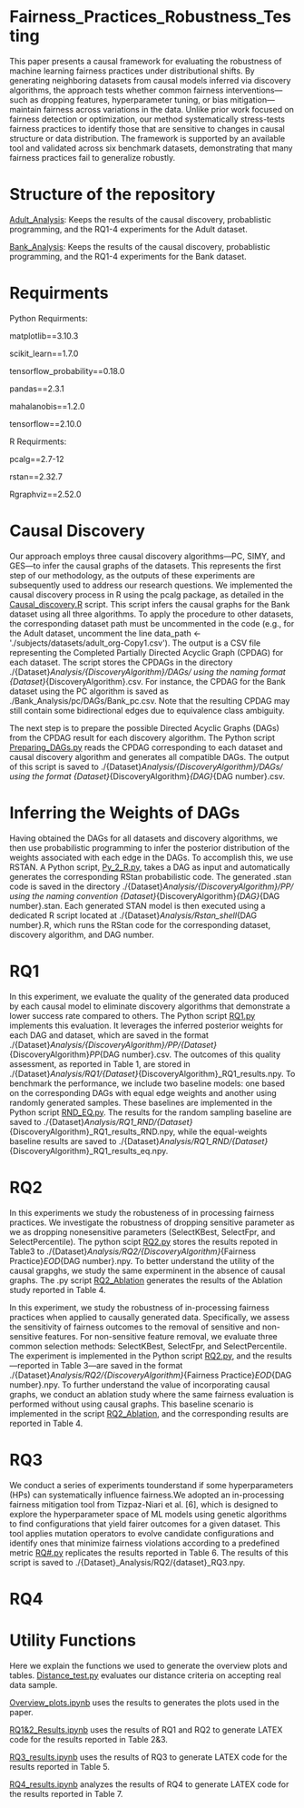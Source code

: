 # Fairness_Practices_Robustness_Testing

This paper presents a causal framework for evaluating the robustness of machine learning fairness practices under distributional shifts. By generating neighboring datasets from causal models inferred via discovery algorithms, the approach tests whether common fairness interventions—such as dropping features, hyperparameter tuning, or bias mitigation—maintain fairness across variations in the data. Unlike prior work focused on fairness detection or optimization, our method systematically stress-tests fairness practices to identify those that are sensitive to changes in causal structure or data distribution. The framework is supported by an available tool and validated across six benchmark datasets, demonstrating that many fairness practices fail to generalize robustly.

# Structure of the repository

[Adult_Analysis](https://github.com/armanunix/Fairness_Practices_Robustness_Testing/tree/main/Adult_Analysis): Keeps the results of the causal discovery, probablistic programming, and the RQ1-4 experiments for the Adult dataset.

[Bank_Analysis](https://github.com/armanunix/Fairness_Practices_Robustness_Testing/tree/main/Bank_Analysis): Keeps the results of the causal discovery, probablistic programming, and the RQ1-4 experiments for the Bank dataset.
# Requirments
Python Requirments:

matplotlib==3.10.3

scikit_learn==1.7.0

tensorflow_probability==0.18.0

pandas==2.3.1

mahalanobis==1.2.0

tensorflow==2.10.0

R Requirments:

pcalg==2.7-12

rstan==2.32.7

Rgraphviz==2.52.0

#  Causal Discovery

Our approach employs three causal discovery algorithms—PC, SIMY, and GES—to infer the causal graphs of the datasets. This represents the first step of our methodology, as the outputs of these experiments are subsequently used to address our research questions. We implemented the causal discovery process in R using the pcalg package, as detailed in the [Causal_discovery.R](https://github.com/armanunix/Fairness_Practices_Robustness_Testing/blob/main/Causal_Discovery.R) script. This script infers the causal graphs for the Bank dataset using all three algorithms. To apply the procedure to other datasets, the corresponding dataset path must be uncommented in the code (e.g., for the Adult dataset, uncomment the line data_path <- './subjects/datasets/adult_org-Copy1.csv'). The output is a CSV file representing the Completed Partially Directed Acyclic Graph (CPDAG) for each dataset. The script stores the CPDAGs in the directory ./{Dataset}_Analysis/{DiscoveryAlgorithm}/DAGs/ using the naming format {Dataset}_{DiscoveryAlgorithm}.csv. For instance, the CPDAG for the Bank dataset using the PC algorithm is saved as ./Bank_Analysis/pc/DAGs/Bank_pc.csv. Note that the resulting CPDAG may still contain some bidirectional edges due to equivalence class ambiguity. 

The next step is to prepare the possible Directed Acyclic Graphs (DAGs) from the CPDAG result for each discovery algorithm. The Python script [Preparing_DAGs.py](https://github.com/armanunix/Fairness_Practices_Robustness_Testing/blob/main/Preparing_DAGs.py) reads the CPDAG corresponding to each dataset and causal discovery algorithm and generates all compatible DAGs. The output of this script is saved to ./{Dataset}_Analysis/{DiscoveryAlgorithm}/DAGs/ using the format {Dataset}_{DiscoveryAlgorithm}_{DAG}_{DAG number}.csv.

# Inferring the Weights of DAGs

Having obtained the DAGs for all datasets and discovery algorithms, we then use probabilistic programming to infer the posterior distribution of the weights associated with each edge in the DAGs. To accomplish this, we use RSTAN. A Python script, [Py_2_R.py](https://github.com/armanunix/Fairness_Practices_Robustness_Testing/blob/main/Py_2_R.py), takes a DAG as input and automatically generates the corresponding RStan probabilistic code. The generated .stan code is saved in the directory ./{Dataset}_Analysis/{DiscoveryAlgorithm}/PP/ using the naming convention {Dataset}_{DiscoveryAlgorithm}_{DAG}_{DAG number}.stan. Each generated STAN model is then executed using a dedicated R script located at ./{Dataset}_Analysis/Rstan_shell_{DAG number}.R, which runs the RStan code for the corresponding dataset, discovery algorithm, and DAG number. 
# RQ1

In this experiment, we evaluate the quality of the generated data produced by each causal model to eliminate discovery algorithms that demonstrate a lower success rate compared to others. The Python script [RQ1.py](https://github.com/armanunix/Fairness_Practices_Robustness_Testing/blob/main/RQ1.py) implements this evaluation. It leverages the inferred posterior weights for each DAG and dataset, which are saved in the format ./{Dataset}_Analysis/{DiscoveryAlgorithm}/PP/{Dataset}_{DiscoveryAlgorithm}_PP_{DAG number}.csv. The outcomes of this quality assessment, as reported in Table 1, are stored in ./{Dataset}_Analysis/RQ1/{Dataset}_{DiscoveryAlgorithm}_RQ1_results.npy. To benchmark the performance, we include two baseline models: one based on the corresponding DAGs with equal edge weights and another using randomly generated samples. These baselines are implemented in the Python script [RND_EQ.py](https://github.com/armanunix/Fairness_Practices_Robustness_Testing/blob/main/RND_EQ.py). The results for the random sampling baseline are saved to ./{Dataset}_Analysis/RQ1_RND/{Dataset}_{DiscoveryAlgorithm}_RQ1_results_RND.npy, while the equal-weights baseline results are saved to ./{Dataset}_Analysis/RQ1_RND/{Dataset}_{DiscoveryAlgorithm}_RQ1_results_eq.npy.

# RQ2

In this experiments we study the robusteness of in processing fairness practices. We investigate the robustness of dropping sensitive parameter as we as dropping nonesensitive parameters (SelectKBest, SelectFpr, and SelectPercentile). The python scipt [RQ2.py](https://github.com/armanunix/Fairness_Practices_Robustness_Testing/blob/main/RQ2.py) stores the results repoted in Table3 to ./{Dataset}_Analysis/RQ2/{DiscoveryAlgorithm}_{Fairness Practice}_EOD_{DAG number}.npy. To better understand the utility of the causal grapghs, we study the same experminent in the absence of causal graphs. The .py script [RQ2_Ablation](https://github.com/armanunix/Fairness_Practices_Robustness_Testing/blob/main/RQ2_Ablation.py) generates the results of the Ablation study reported in Table 4.

In this experiment, we study the robustness of in-processing fairness practices when applied to causally generated data. Specifically, we assess the sensitivity of fairness outcomes to the removal of sensitive and non-sensitive features. For non-sensitive feature removal, we evaluate three common selection methods: SelectKBest, SelectFpr, and SelectPercentile. The experiment is implemented in the Python script [RQ2.py](https://github.com/armanunix/Fairness_Practices_Robustness_Testing/blob/main/RQ2.py), and the results—reported in Table 3—are saved in the format ./{Dataset}_Analysis/RQ2/{DiscoveryAlgorithm}_{Fairness Practice}_EOD_{DAG number}.npy.
To further understand the value of incorporating causal graphs, we conduct an ablation study where the same fairness evaluation is performed without using causal graphs. This baseline scenario is implemented in the script [RQ2_Ablation](https://github.com/armanunix/Fairness_Practices_Robustness_Testing/blob/main/RQ2_Ablation.py), and the corresponding results are reported in Table 4.

# RQ3
We conduct a series of experiments tounderstand if some hyperparameters (HPs) can systematically influence fairness.We adopted an in-processing fairness mitigation tool from Tizpaz-Niari et al. [6], which is designed to explore the hyperparameter space of ML models using genetic algorithms to find configurations that yield fairer outcomes for a given dataset. This tool applies mutation operators to evolve candidate configurations and identify ones that minimize fairness violations according to a predefined metric [RQ#.py](https://github.com/armanunix/Fairness_Practices_Robustness_Testing/blob/main/RQ3.py) replicates the results reported in Table 6.  The results of this script is saved to ./{Dataset}_Analysis/RQ2/{dataset}_RQ3.npy. 

# RQ4

# Utility Functions

Here we explain the functions we used to generate the overview plots and tables.
[Distance_test.py](https://github.com/armanunix/Fairness_Practices_Robustness_Testing/blob/main/Distance_test.py) evaluates our distance criteria on accepting real data sample. 

[Overview_plots.ipynb](https://github.com/armanunix/Fairness_Practices_Robustness_Testing/blob/main/Overview_plots.ipynb) uses the results to generates the plots used in the paper.

[RQ1&2_Results.ipynb](https://github.com/armanunix/Fairness_Practices_Robustness_Testing/blob/main/RQ1%262_Results.ipynb) uses the results of RQ1 and RQ2 to generate LATEX code for the results reported in Table 2&3.

[RQ3_results.ipynb](https://github.com/armanunix/Fairness_Practices_Robustness_Testing/blob/main/RQ3_results.ipynb) uses the results of RQ3 to generate LATEX code for the results reported in Table 5.

[RQ4_results.ipynb](https://github.com/armanunix/Fairness_Practices_Robustness_Testing/blob/main/RQ4_Results.ipynb) analyzes the results of RQ4 to generate LATEX code for the results reported in Table 7.
